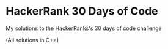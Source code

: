 # HackerRank 30 Days of Code

My solutions to the HackerRanks's 30 days of code challenge

(All solutions in C++)
